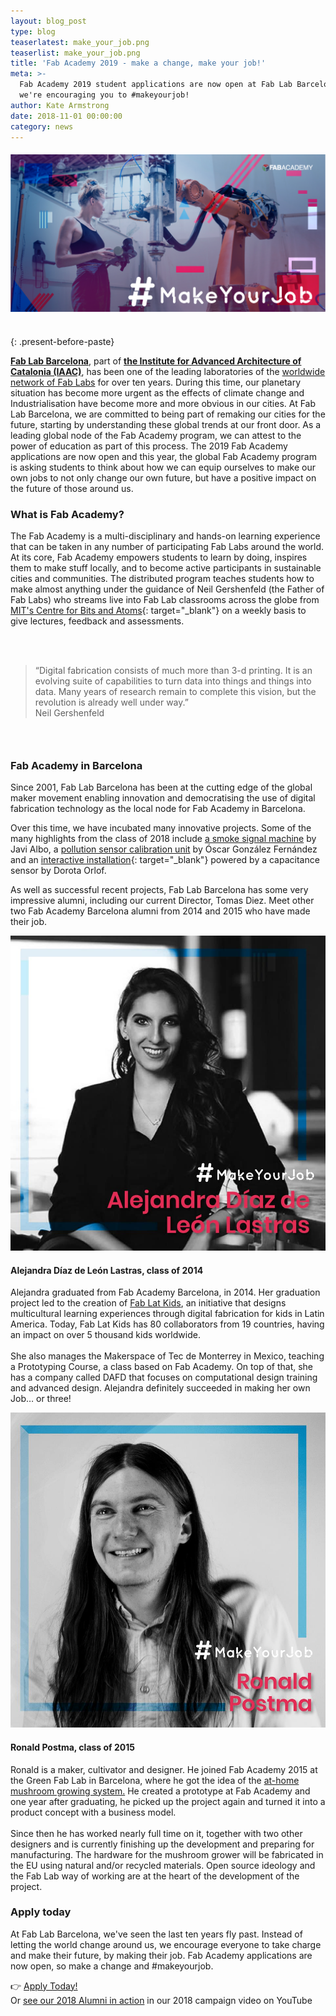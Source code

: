 ```yaml
---
layout: blog_post
type: blog
teaserlatest: make_your_job.png
teaserlist: make_your_job.png
title: 'Fab Academy 2019 - make a change, make your job!'
meta: >-
  Fab Academy 2019 student applications are now open at Fab Lab Barcelona and
  we're encouraging you to #makeyourjob!
author: Kate Armstrong
date: 2018-11-01 00:00:00
category: news
---
```


#### ![](/uploads/download.png)<br>&nbsp;
{: .present-before-paste}

**[Fab Lab Barcelona](https://fablabbcn.org/index.html)**, part of **[the Institute for Advanced Architecture of Catalonia (IAAC)](https://iaac.net/)**, has been one of the leading laboratories of the [worldwide network of Fab Labs](www.fablabs.io)&nbsp;for over ten years. During this time, our planetary situation has become more urgent as the effects of climate change and Industrialisation have become more and more obvious in our cities. At Fab Lab Barcelona, we are committed to being part of remaking our cities for the future, starting by understanding these global trends at our front door. As a leading global node of the Fab Academy program, we can attest to the power of education as part of this process. The 2019 Fab Academy applications are now open and this year, the global Fab Academy program is asking students to think about how we can equip ourselves to make our own jobs to not only change our own future, but have a positive impact on the future of those around us.

### What is Fab Academy?

The Fab Academy is a multi-disciplinary and hands-on learning experience that can be taken in any number of participating Fab Labs around the world. At its core, Fab Academy empowers students to learn by doing, inspires them to make stuff locally, and to become active participants in sustainable cities and communities. The distributed program teaches students how to make almost anything under the guidance of Neil Gershenfeld (the Father of Fab Labs) who streams live into Fab Lab classrooms across the globe from [MIT's Centre for Bits and Atoms](http://cba.mit.edu/about/index.html){: target="_blank"}&nbsp;on a weekly basis to give lectures, feedback and assessments.

<br>&nbsp;

> “Digital fabrication consists of much more than 3-d printing. It is an evolving suite of capabilities to turn data into things and things into data. Many years of research remain to complete this vision, but the revolution is already well under way.”<br>Neil Gershenfeld

### &nbsp;

### Fab Academy in Barcelona

Since 2001, Fab Lab Barcelona has been at the cutting edge of the global maker movement enabling innovation and democratising the use of digital fabrication technology as the local node for Fab Academy in Barcelona.&nbsp;

Over this time, we have incubated many innovative projects. Some of the many highlights from the class of 2018 include&nbsp;[a smoke signal machine](http://fabacademy.org/2018/labs/barcelona/students/javier-alboguijarro/finalproject.html)&nbsp;by Javi Albo, a [pollution sensor calibration unit](http://fabacademy.org/2018/labs/barcelona/students/oscar-gonzalezfernandez/)&nbsp;by &Oacute;scar Gonz&aacute;lez Fern&aacute;ndez and an [interactive installation](http://fabacademy.org/2018/labs/barcelona/students/dorota-orlof/final_project/){: target="_blank"} powered by a capacitance sensor by Dorota Orlof.&nbsp;

As well as successful recent projects, Fab Lab Barcelona has some very impressive alumni, including our current Director, Tomas Diez. Meet other two Fab Academy Barcelona alumni from 2014 and 2015 who have made their job.

![](/uploads/44719565-1922463977835843-4608234178981396480-n-1.jpg)

#### Alejandra D&iacute;az de Le&oacute;n Lastras, class of 2014

Alejandra graduated from Fab Academy Barcelona, in 2014. Her graduation project led to the creation of [Fab Lat Kids](http://fablatkids.org/), an initiative that designs multicultural learning experiences through digital fabrication for kids in Latin America. Today, Fab Lat Kids has 80 collaborators from 19 countries, having an impact on over 5 thousand kids worldwide.&nbsp;<br><br>She also manages the Makerspace of Tec de Monterrey in Mexico, teaching a Prototyping Course, a class based on Fab Academy. On top of that, she has a company called DAFD that focuses on computational design training and advanced design. Alejandra definitely succeeded in making her own Job… or three!&nbsp;

![](/uploads/45043767-1930973503651557-3079521143556669440-n.jpg)

#### Ronald Postma, class of 2015

Ronald is a maker, cultivator and designer. He joined Fab Academy 2015 at the Green Fab Lab in Barcelona, where he got the idea of the [at-home mushroom growing system.]( https://www.mushroomhomefarm.com/) He created a prototype at Fab Academy and one year after graduating, he picked up the project again and turned it into a product concept with a business model.&nbsp;<br><br>Since then he has worked nearly full time on it, together with two other designers and is currently finishing up the development and preparing for manufacturing. The hardware for the mushroom grower will be fabricated in the EU using natural and/or recycled materials. Open source ideology and the Fab Lab way of working are at the heart of the development of the project.

### Apply today

At Fab Lab Barcelona, we've seen the last ten years fly past. Instead of letting the world change around us, we encourage everyone to take charge and make their future, by making their job. Fab Academy applications are now open, so make a change and #makeyourjob.&nbsp;

👉 [Apply Today!](https://fablabbcn.org/fab_academy_18.html )<br>Or [see our 2018 Alumni in action](https://www.youtube.com/watch?v=Lf8l9lxSdJY) in our 2018 campaign video on YouTube